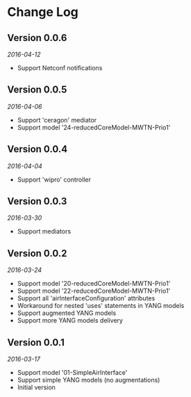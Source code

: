 Change Log
==========

## Version 0.0.6

_2016-04-12_

 * Support Netconf notifications

## Version 0.0.5

_2016-04-06_

 * Support 'ceragon' mediator
 * Support model '24-reducedCoreModel-MWTN-Prio1'

## Version 0.0.4

_2016-04-04_

 * Support 'wipro' controller

## Version 0.0.3

_2016-03-30_

 * Support mediators

## Version 0.0.2

_2016-03-24_

 * Support model '20-reducedCoreModel-MWTN-Prio1'
 * Support model '22-reducedCoreModel-MWTN-Prio1'
 * Support all 'airInterfaceConfiguration' attributes
 * Workaround for nested 'uses' statements in YANG models
 * Support augmented YANG models
 * Support more YANG models delivery

## Version 0.0.1

_2016-03-17_

 * Support model '01-SimpleAirInterface'
 * Support simple YANG models (no augmentations)
 * Initial version

